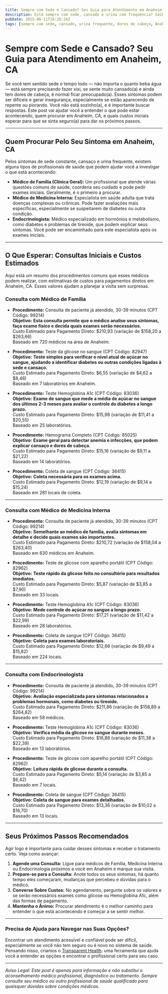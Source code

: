 ```yaml
---
title: Sempre com Sede e Cansado? Seu Guia para Atendimento em Anaheim, CA  
description: Está sempre com sede, cansado e urina com frequência? Saiba quem procurar e quais custos esperar para atendimento em Anaheim, CA.  
pubDate: 2025-06-11T16:28:24Z  
tags: [sempre com sede, cansado, urina frequente, dores de cabeça, Anaheim, saúde, medicina interna, endocrinologia, clínica geral]  
---
```


# Sempre com Sede e Cansado? Seu Guia para Atendimento em Anaheim, CA

Se você tem sentido sede o tempo todo — não importa o quanto beba água — está sempre precisando fazer xixi, se sente muito cansado(a) e ainda tem dores de cabeça, é normal ficar preocupado(a). Esses sintomas podem ser difíceis e gerar insegurança, especialmente se estão aparecendo de repente ou piorando. Você não está sozinho(a), e é importante buscar respostas. Este post vai ajudar você a entender o que pode estar acontecendo, quem procurar em Anaheim, CA, e quais custos iniciais esperar para que se sinta seguro(a) para dar os próximos passos.

---

## Quem Procurar Pelo Seu Sintoma em Anaheim, CA

Pelos sintomas de sede constante, cansaço e urina frequente, existem alguns tipos de profissionais de saúde que podem ajudar você a investigar o que está acontecendo:

- **Médico de Família (Clínica Geral):** Um profissional que atende várias questões comuns de saúde, coordena seu cuidado e pode pedir exames iniciais. Geralmente, é o primeiro a procurar.
- **Médico de Medicina Interna:** Especialista em saúde adulta que trata doenças complexas ou crônicas. Pode fazer avaliações mais específicas, especialmente se suspeitarem de diabetes ou outra condição.
- **Endocrinologista:** Médico especializado em hormônios e metabolismo, como diabetes e problemas de tireoide, que podem explicar seus sintomas. Você pode ser encaminhado para este especialista após os exames iniciais.

---

## O Que Esperar: Consultas Iniciais e Custos Estimados

Aqui está um resumo dos procedimentos comuns que esses médicos podem realizar, com estimativas de custos para pagamentos diretos em Anaheim, CA. Esses valores ajudam a planejar a visita sem surpresas.

### Consulta com Médico de Família

- **Procedimento:** Consulta de paciente já atendido, 30-39 minutos (CPT Código: 99214)  
  **Objetivo:** **Esta consulta permite que o médico analise seus sintomas, faça exame físico e decida quais exames serão necessários.**  
  Custo Estimado para Pagamento Direto: $210,93 (variação de $158,20 a $263,66)  
  Baseado em 720 médicos na área de Anaheim.

- **Procedimento:** Teste da glicose no sangue (CPT Código: 82947)  
  **Objetivo:** **Teste simples para verificar o nível atual de açúcar no sangue, ajudando a identificar diabetes ou outras condições ligadas à sede e cansaço.**  
  Custo Estimado para Pagamento Direto: $6,55 (variação de $4,62 a $8,48)  
  Baseado em 7 laboratórios em Anaheim.

- **Procedimento:** Teste Hemoglobina A1c (CPT Código: 83036)  
  **Objetivo:** **Exame de sangue que mede a média de açúcar no sangue dos últimos 2-3 meses para avaliar o controle do diabetes a longo prazo.**  
  Custo Estimado para Pagamento Direto: $15,98 (variação de $11,41 a $20,55)  
  Baseado em 25 laboratórios.

- **Procedimento:** Hemograma Completo (CPT Código: 85025)  
  **Objetivo:** **Exame geral para detectar anemia e infecções, que podem explicar cansaço e dores de cabeça.**  
  Custo Estimado para Pagamento Direto: $15,16 (variação de $9,11 a $21,22)  
  Baseado em 14 laboratórios.

- **Procedimento:** Coleta de sangue (CPT Código: 36415)  
  **Objetivo:** **Coleta necessária para os exames acima.**  
  Custo Estimado para Pagamento Direto: $12,19 (variação de $9,14 a $15,24)  
  Baseado em 281 locais de coleta.

---

### Consulta com Médico de Medicina Interna

- **Procedimento:** Consulta de paciente já atendido, 30-39 minutos (CPT Código: 99214)  
  **Objetivo:** **Semelhante ao médico de família, avalia sintomas em detalhe e decide quais exames são importantes.**  
  Custo Estimado para Pagamento Direto: $210,72 (variação de $158,04 a $263,40)  
  Baseado em 630 médicos em Anaheim.

- **Procedimento:** Teste de glicose com aparelho portátil (CPT Código: 82962)  
  **Objetivo:** **Teste rápido da glicose feito no consultório para resultados imediatos.**  
  Custo Estimado para Pagamento Direto: $5,87 (variação de $3,85 a $7,90)  
  Baseado em 33 locais.

- **Procedimento:** Teste Hemoglobina A1c (CPT Código: 83036)  
  **Objetivo:** **Mede controle do açúcar no sangue a longo prazo.**  
  Custo Estimado para Pagamento Direto: $17,21 (variação de $11,42 a $22,99)  
  Baseado em 28 laboratórios.

- **Procedimento:** Coleta de sangue (CPT Código: 36415)  
  **Objetivo:** **Coleta para exames laboratoriais.**  
  Custo Estimado para Pagamento Direto: $12,66 (variação de $9,49 a $15,82)  
  Baseado em 224 locais.

---

### Consulta com Endocrinologista

- **Procedimento:** Consulta de paciente já atendido, 30-39 minutos (CPT Código: 99214)  
  **Objetivo:** **Avaliação especializada para sintomas relacionados a problemas hormonais, como diabetes ou tireoide.**  
  Custo Estimado para Pagamento Direto: $211,86 (variação de $158,89 a $264,82)  
  Baseado em 58 médicos.

- **Procedimento:** Teste Hemoglobina A1c (CPT Código: 83036)  
  **Objetivo:** **Verifica média da glicose no sangue durante meses.**  
  Custo Estimado para Pagamento Direto: $16,88 (variação de $11,38 a $22,39)  
  Baseado em 13 laboratórios.

- **Procedimento:** Teste de glicose com aparelho portátil (CPT Código: 82962)  
  **Objetivo:** **Leitura rápida de glicose durante a consulta.**  
  Custo Estimado para Pagamento Direto: $5,14 (variação de $3,85 a $6,42)  
  Baseado em 7 locais.

- **Procedimento:** Coleta de sangue (CPT Código: 36415)  
  **Objetivo:** **Coleta de sangue para exames detalhados.**  
  Custo Estimado para Pagamento Direto: $13,36 (variação de $10,02 a $16,70)  
  Baseado em 13 locais.

---

## Seus Próximos Passos Recomendados

Agir logo é importante para cuidar desses sintomas e receber o tratamento certo. Veja como avançar:

1. **Agende uma Consulta:** Ligue para médicos de Família, Medicina Interna ou Endocrinologia próximos a você em Anaheim e marque sua visita.
2. **Prepare-se para a Consulta:** Anote todos os seus sintomas, há quanto tempo eles começaram, mudanças que percebeu e dúvidas para o médico.
3. **Converse Sobre Custos:** No agendamento, pergunte sobre os valores e se serão necessários exames como glicose ou Hemoglobina A1c, além das formas de pagamento.
4. **Mantenha o Ânimo:** Procurar atendimento é o melhor caminho para entender o que está acontecendo e começar a se sentir melhor.

---

### Precisa de Ajuda para Navegar nas Suas Opções?

Encontrar um atendimento acessível e confiável pode ser difícil, especialmente se você não tem seguro ou é novo no sistema de saúde. Pensando nisso, criamos o [Transparent Health](https://transparenthealth.ai): uma ferramenta que ajuda você a entender as opções e encontrar o profissional certo para seu caso.

---

*Aviso Legal: Este post é apenas para informação e não substitui o aconselhamento médico profissional, diagnóstico ou tratamento. Sempre consulte seu médico ou outro profissional de saúde qualificado para quaisquer dúvidas sobre condições médicas.*